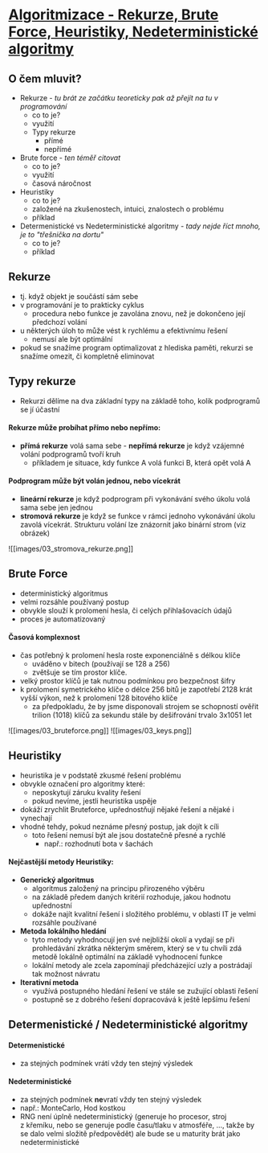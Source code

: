 # [Algoritmizace - Rekurze, Brute Force, Heuristiky, Nedeterministické algoritmy](https://youtu.be/wp_Zli_cgZw?si=sAHSumwAF2QL3NIx)
## O čem mluvit?
- Rekurze - *tu brát ze začátku teoreticky pak až přejít na tu v programování*
	- co to je? 
    - využití
	- Typy rekurze
		- přímé
		- nepřímé
- Brute force - *ten téměř citovat*
    - co to je?
    - využití
    - časová náročnost
- Heuristiky
    - co to je?
    - založené na zkušenostech, intuici, znalostech o problému
    - příklad
- Determenistické vs Nedeterministické algoritmy - *tady nejde říct mnoho, je to "třešnička na dortu"*
    - co to je?
    - příklad
## Rekurze
- tj. když objekt je součástí sám sebe
- v programování je to prakticky cyklus
	- procedura nebo funkce je zavolána znovu, než je dokončeno její předchozí volání
- u některých úloh to může vést k rychlému a efektivnímu řešení
	- nemusí ale být optimální
- pokud se snažíme program optimalizovat z hlediska paměti, rekurzi se snažíme omezit, či kompletně eliminovat
## Typy rekurze
- Rekurzi dělíme na dva základní typy na základě toho, kolik podprogramů se jí účastní
#### Rekurze může probíhat přímo nebo nepřímo:
- **přímá rekurze** volá sama sebe
- **nepřímá rekurze** je když vzájemné volání podprogramů tvoří kruh
	- příkladem je situace, kdy funkce A volá funkci B, která opět volá A
#### Podprogram může být volán jednou, nebo vícekrát
- **lineární rekurze** je když podprogram při vykonávání svého úkolu volá sama sebe jen jednou
- **stromová rekurze** je když se funkce v rámci jednoho vykonávání úkolu zavolá vícekrát. Strukturu volání lze znázornit jako binární strom (viz obrázek)

![[images/03_stromova_rekurze.png]]
## Brute Force
- deterministický algoritmus
- velmi rozsáhle používaný postup
- obvykle slouží k prolomení hesla, či celých přihlašovacích údajů
- proces je automatizovaný
#### Časová komplexnost
- čas potřebný k prolomení hesla roste exponenciálně s délkou klíče 
	- uváděno v bitech (používají se 128 a 256)
	- zvětšuje se tím prostor klíče.
- velký prostor klíčů je tak nutnou podmínkou pro bezpečnost šifry
- k prolomení symetrického klíče o délce 256 bitů je zapotřebí 2128 krát vyšší výkon, než k prolomení 128 bitového klíče 
	- za předpokladu, že by jsme disponovali strojem se schopností ověřit trilion (1018) klíčů za sekundu stále by dešifrování trvalo 3x1051 let

![[images/03_bruteforce.png]]
![[images/03_keys.png]]
## Heuristiky
- heuristika je v podstatě zkusmé řešení problému
- obvykle označení pro algoritmy které:
	- neposkytují záruku kvality řešení 
	- pokud nevíme, jestli heuristika uspěje
- dokáží zrychlit Bruteforce, upřednostňují nějaké řešení a nějaké i vynechají
- vhodné tehdy, pokud neznáme přesný postup, jak dojít k cíli
	- toto řešení nemusí být ale jsou dostatečně přesné a rychlé
		- např.: rozhodnutí bota v šachách
#### Nejčastější metody Heuristiky:
- **Generický algoritmus** 
	- algoritmus založený na principu přirozeného výběru
	- na základě předem daných kritérií rozhoduje, jakou hodnotu upřednostní
	- dokáže najít kvalitní řešení i složitého problému, v oblasti IT je velmi rozsáhle používané
- **Metoda lokálního hledání** 
	- tyto metody vyhodnocují jen své nejbližší okolí a vydají se při prohledávání zkrátka některým směrem, který se v tu chvíli zdá metodě lokálně optimální na základě vyhodnocení funkce
	- lokální metody ale zcela zapomínají předcházející uzly a postrádají tak možnost návratu
- **Iterativní metoda** 
	- využívá postupného hledání řešení ve stále se zužující oblasti řešení 
	- postupně se z dobrého řešení dopracovává k ještě lepšímu řešení
## Determenistické / Nedeterministické algoritmy
#### Determenistické
- za stejných podmínek vrátí vždy ten stejný výsledek
#### Nedeterministické
- za stejných podmínek **ne**vratí vždy ten stejný výsledek
- např.: MonteCarlo, Hod kostkou
- RNG není úplně nedeterministický (generuje ho procesor, stroj z křemíku, nebo se generuje podle času/tlaku v atmosféře, ..., takže by se dalo velmi složitě předpovědět) ale bude se u maturity brát jako nedeterministické